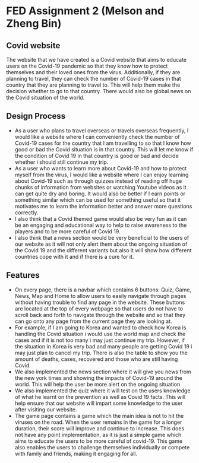 # FED Assignment 2 (Melson and Zheng Bin) #
## Covid website ##
The website that we have created is a Covid website that aims to educate users on the Covid-19 pandemic so that they know how to protect themselves and their loved ones from the virus. Additionally, if they are planning to travel, they can check the number of Covid-19 cases in that country that they are planning to travel to. This will help them make the decision whether to go to that country. There would also be global news on the Covid situation of the world.

## Design Process ##
* As a user who plans to travel overseas or travels overseas frequently, I would like a website where I can conveniently check the number of Covid-19 cases for the country that I am travelling to so that I know how good or bad the Covid situation is in that country. This will let me know if the condition of Covid 19 in that country is good or bad and decide whether i should still continue my trip.
*  As a user who wants to learn more about Covid-19 and how to protect myself from the virus, I would like a website where I can enjoy learning about Covid-19 such as through quizzes instead of reading off huge chunks of information from websites or watching Youtube videos as it can get quite dry and boring. It would also be better if I earn points or something similar which can be used for something useful so that it motivates me to learn the information better and answer more questions correctly.
*  I also think that a Covid themed game would also be very fun as it can be an engaging and educational way to help to raise awareness to the players and to be more careful of Covid 19.
*  I also think that a news section would be very beneficial to the users of our website as it will not only alert them about the ongoing situation of the Covid 19 and the different variants but also it will show how different countries cope with it and if there is a cure for it.

## Features ##

* On every page, there is a navbar which contains 6 buttons: Quiz, Game, News, Map and  Home to allow users to easily navigate through pages without having trouble to find any page in the website. These buttons are located at the top of every webpage so that users do not have to scroll back and forth to navigate through the website and so that they can go onto any page from the current page they are looking at.
* For example, if I am going to Korea and wanted to check how Korea is handling the Covid situation i would use the world map and check the cases and if it is not too many i may just continue my trip. However, if the situation in Korea is very bad and many people are getting Covid 19 i may just plan to cancel my trip. There is also the table to show you the amount of deaths, cases, recovered and those who are still having Covid.
* We also implemented the news section where it will give you news from the new york times and showing the impacts of Covid-19 around the world. This will help the user be more alert on the ongoing situation
* We also implemented the quiz where it will test on the users knowledge of what he learnt on the prevention as well as Covid 19 facts. This will help ensure that our website will impart some knowledge to the user after visiting our website.
* The game page contains a game which the main idea is not to hit the viruses on the road. When the user remains in the game for a longer duration, their score will improve and continue to increase. This does not have any point implementation, as it is just a simple game which aims to educate the users to be more careful of covid-19. This game also enables the users to challenge themselves individually or compete with family and friends, making it engaging for all.
